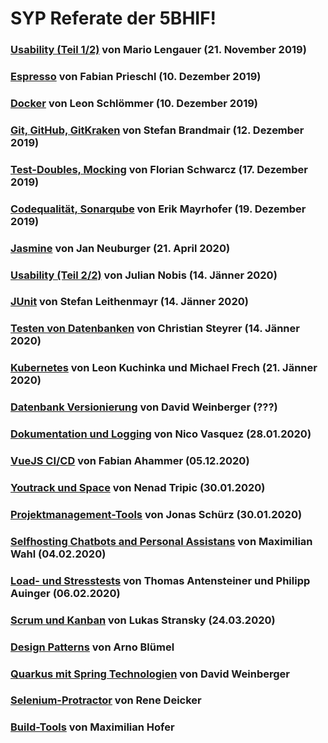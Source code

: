 ﻿# SYP Referate der 5BHIF!

### [Usability (Teil 1/2)](Lengauer_Usability) von Mario Lengauer (21. November 2019)

### [Espresso](Prieschl_Espresso) von Fabian Prieschl (10. Dezember 2019)

### [Docker](Schloemmer_Docker) von Leon Schlömmer (10. Dezember 2019)

### [Git, GitHub, GitKraken](Brandmair_Git) von Stefan Brandmair (12. Dezember 2019)

### [Test-Doubles, Mocking](Schwarcz_TestDoubles) von Florian Schwarcz (17. Dezember 2019)

### [Codequalität, Sonarqube](Mayrhofer_CodeQualitaet) von Erik Mayrhofer (19. Dezember 2019)

### [Jasmine](Neuburger_Jasmine) von Jan Neuburger (21. April 2020)

### [Usability (Teil 2/2)](Nobis_Usability) von Julian Nobis (14. Jänner 2020)

### [JUnit](Leithenmayr_JUnit) von Stefan Leithenmayr (14. Jänner 2020)

### [Testen von Datenbanken](Steyrer_TestenVonDatenbanken) von Christian Steyrer (14. Jänner 2020)

### [Kubernetes](Kuchinka_Frech_Kubernetes) von Leon Kuchinka und Michael Frech (21. Jänner 2020)

### [Datenbank Versionierung](Weinberger_Datenbank-Versionierung) von David Weinberger (???)

### [Dokumentation und Logging](Vasquez_Dokumentation) von Nico Vasquez (28.01.2020)


### [VueJS CI/CD](Ahammer_VueCICD) von Fabian Ahammer (05.12.2020)


### [Youtrack und Space](Tripic_Youtrack) von Nenad Tripic (30.01.2020)
### [Projektmanagement-Tools](Schürz_Projektmanagement-Tools) von Jonas Schürz (30.01.2020)
### [Selfhosting Chatbots and Personal Assistans](Wahl_SelfhostingChatbots) von Maximilian Wahl (04.02.2020)

### [Load- und Stresstests](Auinger_Antensteiner_Load-%2CStresstest) von Thomas Antensteiner und Philipp Auinger (06.02.2020)

### [Scrum und Kanban](Stransky_Scrum-Kanban) von Lukas Stransky (24.03.2020)

### [Design Patterns](Blümel_Design_Patterns) von Arno Blümel

### [Quarkus mit Spring Technologien](Weinberger_Datenbank-Versionierung) von David Weinberger

### [Selenium-Protractor](Deicker_Selenium-Protractor) von Rene Deicker

### [Build-Tools](Hofer_BuildTools) von Maximilian Hofer
